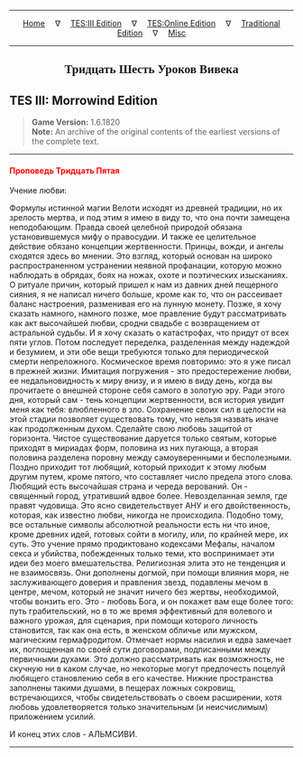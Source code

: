 
---

<!-- Jekyll Page Links -->

<center>
<a href="../../../../index.html">Home</a>
&emsp;&nabla;&emsp;
<a href="../../../index-tes3.html">TES:III Edition</a>
&emsp;&nabla;&emsp;
<a href="../../../index-teso.html">TES:Online Edition</a>
&emsp;&nabla;&emsp;
<a href="../../../index-traditional.html">Traditional Edition</a>
&emsp;&nabla;&emsp;
<a href="../../../index-misc.html">Misc</a>
</center>

<!-- Markdown Body Below: -->

---

<center>
<h2><span style="font-family:Georgia">Тридцать Шесть Уроков Вивека</span></h2>
</center>

## TES III: Morrowind Edition

> __Game Version:__ 1.6.1820\
> __Note:__ An archive of the original contents of the earliest versions of the complete text.

---

#### <span style="color:red">Проповедь Тридцать Пятая</span>

Учение любви:

Формулы истинной магии Велоти исходят из древней традиции, но их зрелость мертва, и под этим я имею в виду то, что она почти замещена неподобающим. Правда своей целебной природой обязана установившемуся мифу о правосудии. И также ее целительное действие обязано концепции жертвенности. Принцы, вожди, и ангелы сходятся здесь во мнении. Это взгляд, который основан на широко распространенном устранении неявной профанации, которую можно наблюдать в обрядах, боях на ножах, охоте и поэтических изысканиях. О ритуале причин, который пришел к нам из давних дней пещерного сияния, я не написал ничего больше, кроме как то, что он рассеивает баланс настроения, разменивая его на лунную монету. Позже, я хочу сказать намного, намного позже, мое правление будут рассматривать как акт высочайшей любви, сродни свадьбе с возвращением от астральной судьбы. И я хочу сказать о катастрофах, что придут от всех пяти углов. Потом последует переделка, разделенная между надеждой и безумием, и эти обе вещи требуются только для периодической смерти непреложного. Космическое время повторимо: это я уже писал в прежней жизни. Имитация погружения - это предостережение любви, ее недальновидность к миру внизу, и я имею в виду день, когда вы прочитаете о внешней стороне себя самого в золотую эру. Ради этого дня, который сам - тень концепции жертвенности, вся история увидит меня как тебя: влюбленного в зло. Сохранение своих сил в целости на этой стадии позволяет существовать тому, что нельзя назвать иначе как продолженным духом. Сделайте свою любовь защитой от горизонта. Чистое существование даруется только святым, которые приходят в мириадах форм, половина из них пугающа, а вторая половина разделена поровну между самоуверенными и бесполезными. Поздно приходит тот любящий, который приходит к этому любым другим путем, кроме пятого, что составляет число предела этого слова. Любящий есть высочайшая страна и череда верований. Он - священный город, утративший вдвое более. Невозделанная земля, где правят чудовища. Это ясно свидетельствует АНУ и его двойственность, которая, как известно любви, никогда не происходила. Подобно тому, все остальные символы абсолютной реальности есть ни что иное, кроме древних идей, готовых сойти в могилу, или, по крайней мере, их суть. Это учение прямо продиктовано кодексами Мефалы, началом секса и убийства, побежденных только теми, кто воспринимает эти идеи без моего вмешательства. Религиозная элита это не тенденция и не взаимосвязь. Они дополнены догмой, при помощи влияния моря, не заслуживающего доверия и правления звезд, подавлены мечом в центре, мечом, который не значит ничего без жертвы, необходимой, чтобы вонзить его. Это - любовь Бога, и он покажет вам еще более того: путь грабительский, но в то же время эффективный для волевого и важного урожая, для сценария, при помощи которого личность становится, так как она есть, в женском обличье или мужском, магическим гермафродитом. Отмечает нормы насилия и едва замечает их, поглощенная по своей сути договорами, подписанными между первичными духами. Это должно рассматривать как возможность, не скучную ни в каком случае, но некоторые могут предпочесть поцелуй любящего становлению себя в его качестве. Нижние пространства заполнены такими душами, в пещерах ложных сокровищ, встречающихся, чтобы свидетельствовать о своем расширении, хотя любовь удовлетворяется только значительным (и неисчислимым) приложением усилий.

И конец этих слов - АЛЬМСИВИ.

---
